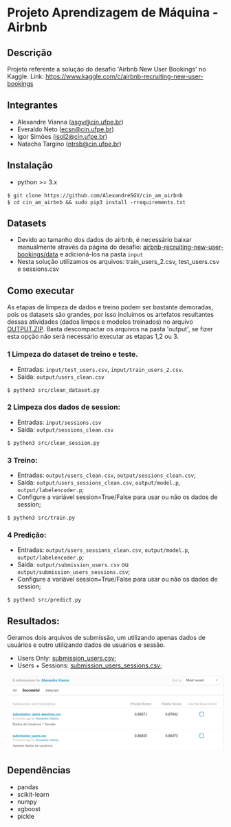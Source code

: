 # Projeto Aprendizagem de Máquina - Airbnb

## Descrição
Projeto referente a solução do desafio 'Airbnb New User Bookings' no Kaggle. Link: https://www.kaggle.com/c/airbnb-recruiting-new-user-bookings

## Integrantes
- Alexandre Vianna (asgv@cin.ufpe.br)
- Everaldo Neto (ecsn@cin.ufpe.br)
- Igor Simões (isol2@cin.ufpe.br)
- Natacha Targino (ntrsb@cin.ufpe.br)

## Instalação
- python >= 3.x
```
$ git clone https://github.com/AlexandreSGV/cin_am_airbnb
$ cd cin_am_airbnb && sudo pip3 install -rrequirements.txt
```
## Datasets
 - Devido ao tamanho dos dados do airbnb, é necessário baixar manualmente através da página do desafio: [airbnb-recruiting-new-user-bookings/data](https://www.kaggle.com/c/airbnb-recruiting-new-user-bookings/data) e adicioná-los na pasta `input`
 - Nesta solução utilizamos os arquivos: train_users_2.csv, test_users.csv e sessions.csv

## Como executar
 As etapas de limpeza de dados e treino podem ser bastante demoradas, pois os datasets são grandes, por isso incluimos os artefatos resultantes dessas atividades (dados limpos e modelos treinados) no arquivo [OUTPUT.ZIP](https://drive.google.com/drive/u/1/folders/1IdV1JT4pqESEJJ_7DcpAeN4MbqDlLIKl).  Basta descompactar os arquivos na pasta 'output', se fizer esta opção não será necessário executar as etapas 1,2 ou 3.
### 1 Limpeza do dataset de treino e teste. 
- Entradas: `input/test_users.csv`, `input/train_users_2.csv`. 
- Saída: `output/users_clean.csv`
```
$ python3 src/clean_dataset.py
```

### 2 Limpeza dos dados de session:
- Entradas: `input/sessions.csv`
- Saída: `output/sessions_clean.csv`
```
$ python3 src/clean_session.py
```

### 3 Treino:
- Entradas: `output/users_clean.csv`, `output/sessions_clean.csv`;
- Saída: `output/users_sessions_clean.csv`, `output/model.p`, `output/labelencoder.p`;
- Configure a variável session=True/False para usar ou não os dados de session;
```
$ python3 src/train.py
```
### 4 Predição:
- Entradas: `output/users_sessions_clean.csv`, `output/model.p`, `output/labelencoder.p`;
- Saída: `output/submission_users.csv` ou `output/submission_users_sessions.csv`;
- Configure a variável session=True/False para usar ou não os dados de session;
```
$ python3 src/predict.py
```
## Resultados:
Geramos dois arquivos de submissão, um utilizando apenas dados de usuários e outro utilizando dados de usuários e sessão.
- Users Only: [submission_users.csv](https://drive.google.com/open?id=1XQbRJOXZklfIyD6e9h4bswNno54BQCSg);
- Users + Sessions: [submission_users_sessions.csv](https://drive.google.com/open?id=1jcdwRISnIFrcbyQeQmPZdsLn4yyqpocJ);

![resultados](https://github.com/AlexandreSGV/am_cin_airbnb/blob/master/docs/resultado_kaggle.png?raw=true)


## Dependências
- pandas
- scikit-learn
- numpy
- xgboost
- pickle
